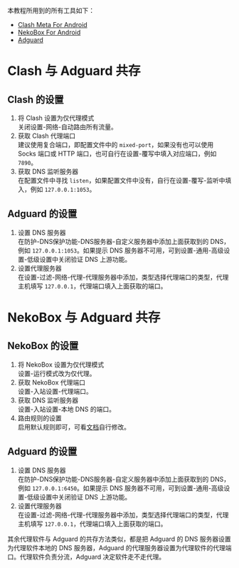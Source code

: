 本教程所用到的所有工具如下：
- [Clash Meta For Android](https://github.com/MetaCubeX/ClashMetaForAndroid/releases/latest)
- [NekoBox For Android](https://github.com/MatsuriDayo/NekoBoxForAndroid/releases/latest)
- [Adguard](https://adguard.com/zh_cn/welcome.html)

# **Clash 与 Adguard 共存**
## **Clash 的设置**
1. 将 Clash 设置为仅代理模式  
关闭设置-网络-自动路由所有流量。
2. 获取 Clash 代理端口  
建议使用复合端口，即配置文件中的 `mixed-port`，如果没有也可以使用 Socks 端口或 HTTP 端口，也可自行在设置-覆写中填入对应端口，例如 `7890`。
3. 获取 DNS 监听服务器  
在配置文件中寻找 `listen`，如果配置文件中没有，自行在设置-覆写-监听中填入，例如 `127.0.0.1:1053`。
## **Adguard 的设置**
1. 设置 DNS 服务器  
在防护-DNS保护功能-DNS服务器-自定义服务器中添加上面获取到的 DNS，例如 `127.0.0.1:1053`。如果提示 DNS 服务器不可用，可到设置-通用-高级设置-低级设置中关闭验证 DNS 上游功能。
2. 设置代理服务器  
在设置-过滤-网络-代理-代理服务器中添加，类型选择代理端口的类型，代理主机填写 `127.0.0.1`，代理端口填入上面获取的端口。
# **NekoBox 与 Adguard 共存**
## **NekoBox 的设置**
1. 将 NekoBox 设置为仅代理模式  
设置-运行模式改为仅代理。
2. 获取 NekoBox 代理端口  
设置-入站设置-代理端口。
3. 获取 DNS 监听服务器  
设置-入站设置-本地 DNS 的端口。
4. 路由规则的设置  
启用默认规则即可，可看[文档](https://matsuridayo.github.io/nb4a-route)自行修改。
## **Adguard 的设置**
1. 设置 DNS 服务器  
在防护-DNS保护功能-DNS服务器-自定义服务器中添加上面获取到的 DNS，例如 `127.0.0.1:6450`。如果提示 DNS 服务器不可用，可到设置-通用-高级设置-低级设置中关闭验证 DNS 上游功能。
2. 设置代理服务器  
在设置-过滤-网络-代理-代理服务器中添加，类型选择代理端口的类型，代理主机填写 `127.0.0.1`，代理端口填入上面获取的端口。

其余代理软件与 Adguard 的共存方法类似，都是把 Adguard 的 DNS 服务器设置为代理软件本地的 DNS 服务器，Adguard 的代理服务器设置为代理软件的代理端口。代理软件负责分流，Adguard 决定软件走不走代理。